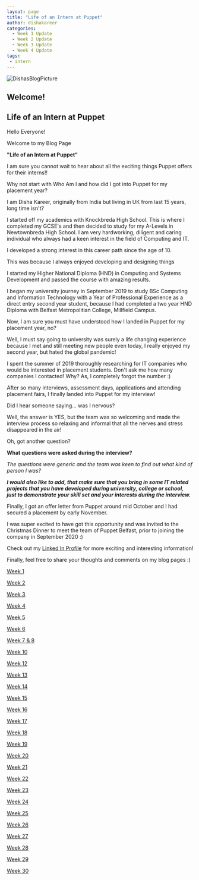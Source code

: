 ```yaml
---
layout: page
title: "Life of an Intern at Puppet"
author: dishakareer
categories:
  - Week 1 Update
  - Week 2 Update
  - Week 3 Update
  - Week 4 Update
tags:
 - intern
---
```


![DishasBlogPicture](images/mypicture.jpg)


## Welcome!

## Life of an Intern at Puppet

Hello Everyone!

Welcome to my Blog Page

**"Life of an Intern at Puppet"**

I am sure you cannot wait to hear about all the exciting things Puppet offers for their interns!!

Why not start with Who Am I and how did I got into Puppet for my placement year?

I am Disha Kareer, originally from India but living in UK from last 15 years, long time isn't?

I started off my academics with Knockbreda High School.
This is where I completed my GCSE's and then decided to study for my A-Levels in Newtownbreda High School.
I am very hardworking, diligent and caring individual who always had a keen interest in the field of Computing and IT.

I developed a strong interest in this career path since the age of 10.

This was because I always enjoyed developing and designing things

I started my Higher National Diploma (HND) in Computing and Systems Development and passed the course with amazing results.

I began my university journey in September 2019 to study BSc Computing and Information Technology with a Year of Professional Experience as a direct entry second year student, because I had completed a two year HND Diploma with Belfast Metropolitian College, Millfield Campus.

Now, I am sure you must have understood how I landed in Puppet for my placement year, no?

Well, I must say going to university was surely a life changing experience because I met and still meeting new people even today, I really enjoyed my second year, but hated the global pandemic!

I spent the summer of 2019 thoroughly researching for IT companies who would be interested in placement students.
Don't ask me how many companies I contacted! Why? As, I completely forgot the number :)

After so many interviews, assessment days, applications and attending placement fairs, I finally landed into Puppet for my interview!

Did I hear someone saying... was I nervous?

Well, the answer is YES, but the team was so welcoming and made the interview process so relaxing and informal that all the nerves and stress disappeared in the air!

Oh, got another question?

**What questions were asked during the interview?**

_The questions were generic and the team was keen to find out what kind of person I was?_

_**I would also like to add, that make sure that you bring in some IT related projects that you have developed during university, college or school, just to demonstrate your skill set and your interests during the interview.**_

Finally, I got an offer letter from Puppet around mid October and I had secured a placement by early November.

I was super excited to have got this opportunity and was invited to the Christmas Dinner to meet the team of Puppet Belfast, prior to joining the company in September 2020 :)

Check out my [Linked In Profile](https://www.linkedin.com/in/disha-kareer-14290a1b5/) for more exciting and interesting information!

Finally, feel free to share your thoughts and comments on my blog pages :)

[Week 1](https://puppetlabs.github.io/iac/lifeofinternatpuppet/post_1.html)

[Week 2](https://puppetlabs.github.io/iac/lifeofinternatpuppet/post_2.html)

[Week 3](https://puppetlabs.github.io/iac/lifeofinternatpuppet/post_3.html)

[Week 4](https://puppetlabs.github.io/iac/lifeofinternatpuppet/post_4.html)

[Week 5](https://puppetlabs.github.io/iac/lifeofinternatpuppet/post_5.html)

[Week 6](https://puppetlabs.github.io/iac/lifeofinternatpuppet/post_6.html)

[Week 7 & 8](https://puppetlabs.github.io/iac/lifeofinternatpuppet/post_7_and_8.html)

[Week 10](https://puppetlabs.github.io/iac/lifeofinternatpuppet/post_10.html)

[Week 12](https://puppetlabs.github.io/iac/lifeofinternatpuppet/post_12.html)

[Week 13](https://puppetlabs.github.io/iac/lifeofinternatpuppet/post_13.html)

[Week 14](https://puppetlabs.github.io/iac/lifeofinternatpuppet/post_14.html)

[Week 15](https://puppetlabs.github.io/iac/lifeofinternatpuppet/post_15.html)

[Week 16](https://puppetlabs.github.io/iac/lifeofinternatpuppet/post_16.html)

[Week 17](https://puppetlabs.github.io/iac/lifeofinternatpuppet/post_17.html)

[Week 18](https://puppetlabs.github.io/iac/lifeofinternatpuppet/post_18.html)

[Week 19](https://puppetlabs.github.io/iac/lifeofinternatpuppet/post_19.html)

[Week 20](https://puppetlabs.github.io/iac/lifeofinternatpuppet/post_20.html)

[Week 21](https://puppetlabs.github.io/iac/lifeofinternatpuppet/post_21.html)

[Week 22](https://puppetlabs.github.io/iac/lifeofinternatpuppet/post_22.html)

[Week 23](https://puppetlabs.github.io/iac/lifeofinternatpuppet/post_23.html)

[Week 24](https://puppetlabs.github.io/iac/lifeofinternatpuppet/post_24.html)

[Week 25](https://puppetlabs.github.io/iac/lifeofinternatpuppet/post_25.html)

[Week 26](https://puppetlabs.github.io/iac/lifeofinternatpuppet/post_26.html)

[Week 27](https://puppetlabs.github.io/iac/lifeofinternatpuppet/post_27.html)

[Week 28](https://puppetlabs.github.io/iac/lifeofinternatpuppet/post_28.html)

[Week 29](https://puppetlabs.github.io/iac/lifeofinternatpuppet/post_29.html)

[Week 30](https://puppetlabs.github.io/iac/lifeofinternatpuppet/post_30.html)